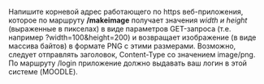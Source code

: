 Напишите корневой адрес работающего по https веб-приложения, которое 
по маршруту **/makeimage** получает значения *width и height* (выраженные в пикселах) в виде параметров GET-запроса (т.е. например ?width=100&height=200) и возвращает изображение (в виде массива байтов) в формате PNG с этими размерами. Возможно, следует отправлять заголовок, Content-Type со значением image/png. По маршруту /login приложение должно выдавать ваш логин в этой системе (MOODLE).
